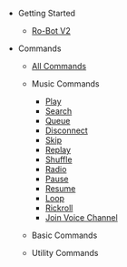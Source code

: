 <!-- docs/_sidebar.md -->


* Getting Started
    * [Ro-Bot V2](./commands/index)

* Commands
    * [All Commands](./commands/allcommands/index)
    * Music Commands
        * [Play](./commands/musiccommands/play)
        * [Search](./commands/musiccommands/search)
        * [Queue](./commands/musiccommands/queue)
        * [Disconnect](./commands/musiccommands/dc)
        * [Skip](./commands/musiccommands/skip)
        * [Replay](./commands/musiccommands/replay)
        * [Shuffle](./commands/musiccommands/shuffle)
        * [Radio](./commands/musiccommands/radio)
        * [Pause](./commands/musiccommands/pause)
        * [Resume](./commands/musiccommands/resume)
        * [Loop](./commands/musiccommands/loop)
        * [Rickroll](./commands/musiccommands/rickroll)
        * [Join Voice Channel](./commands/musiccommands/joinvc)

    * Basic Commands
    * Utility Commands


